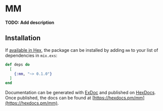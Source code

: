 # MM

**TODO: Add description**

## Installation

If [available in Hex](https://hex.pm/docs/publish), the package can be installed
by adding `mm` to your list of dependencies in `mix.exs`:

```elixir
def deps do
  [
    {:mm, "~> 0.1.0"}
  ]
end
```

Documentation can be generated with [ExDoc](https://github.com/elixir-lang/ex_doc)
and published on [HexDocs](https://hexdocs.pm). Once published, the docs can
be found at [https://hexdocs.pm/mm](https://hexdocs.pm/mm).

